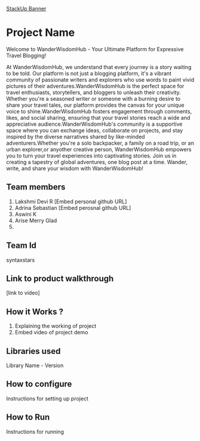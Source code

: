 [StackUp Banner]([https://tinkerhub.frappe.cloud/files/stackup%20banner.jpeg])
# Project Name
Welcome to WanderWisdomHub - Your Ultimate Platform for Expressive Travel Blogging!

At WanderWisdomHub, we understand that every journey is a story waiting to be told. Our platform is not just a blogging platform,
it's a vibrant community of passionate writers and explorers who use words to paint vivid pictures of their adventures.WanderWisdomHub is 
the perfect space for travel enthusiasts, storytellers, and bloggers to unleash their creativity. Whether you're a seasoned writer or someone 
with a burning desire to share your travel tales, our platform provides the canvas for your unique voice to shine.WanderWisdomHub fosters 
engagement through comments, likes, and social sharing, ensuring that your travel stories reach a wide and appreciative audience.WanderWisdomHub's 
community is a supportive space where you can exchange ideas, collaborate on projects, and stay inspired by the diverse narratives shared 
by like-minded adventurers.Whether you're a solo backpacker, a family on a road trip, or an urban explorer,or anyother creative person, 
WanderWisdomHub empowers you to turn your travel experiences into captivating stories. Join us in creating a tapestry of global adventures, 
one blog post at a time. Wander, write, and share your wisdom with WanderWisdomHub!
## Team members
1. Lakshmi Devi R [Embed personal github URL]
2. Adrina Sebastian [Embed perosnal github URL]
3. Aswini K
4. Arise Merry Glad
5. 
## Team Id
syntaxstars
## Link to product walkthrough
[link to video]
## How it Works ?
1. Explaining the working of project
2. Embed video of project demo
## Libraries used
Library Name - Version
## How to configure
Instructions for setting up project
## How to Run
Instructions for running
